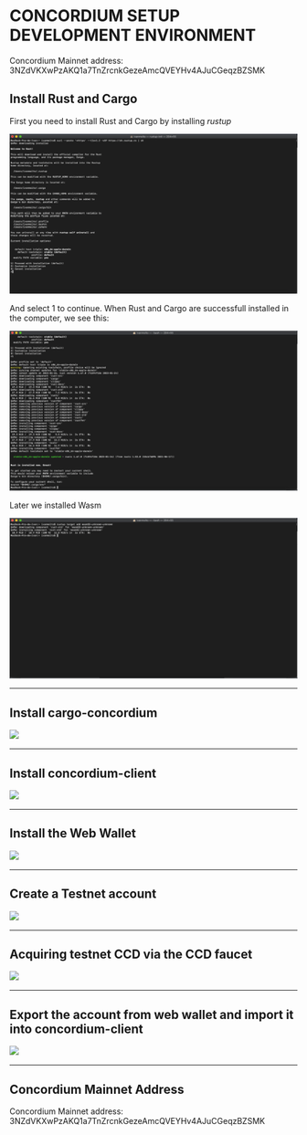 # CONCORDIUM SETUP DEVELOPMENT ENVIRONMENT

Concordium Mainnet address: 3NZdVKXwPzAKQ1a7TnZrcnkGezeAmcQVEYHv4AJuCGeqzBZSMK


## Install Rust and Cargo

First you need to install Rust and Cargo by installing _rustup_

![](concordium-01-install-rust.png)

And select 1 to continue.
When Rust and Cargo are successfull installed in the computer, we see this:

![](concordium-02-install-rust.png)

Later we installed Wasm

![](concordium-03-install-wasm.png)

---

## Install cargo-concordium

![](celo-meme-1-love-is-too-beautiful.png)

---

## Install concordium-client

![](celo-meme-1-love-is-too-beautiful.png)

---

## Install the Web Wallet

![](celo-meme-1-love-is-too-beautiful.png)

---

## Create a Testnet account

![](celo-meme-1-love-is-too-beautiful.png)

---

## Acquiring testnet CCD via the CCD faucet

![](celo-meme-1-love-is-too-beautiful.png)

---

## Export the account from web wallet and import it into concordium-client

![](celo-meme-1-love-is-too-beautiful.png)

---

## Concordium Mainnet Address

Concordium Mainnet address: 3NZdVKXwPzAKQ1a7TnZrcnkGezeAmcQVEYHv4AJuCGeqzBZSMK
